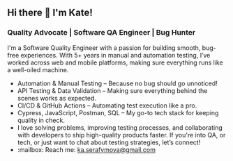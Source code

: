 
## Hi there 👋 I'm Kate!
<h3 class=“heading-element” dir=“auto”> Quality Advocate | Software QA Engineer | Bug Hunter </h3>
<p dir=“auto”>I'm a Software Quality Engineer with a passion for building smooth, bug-free experiences. With 5+ years in manual and automation testing, I’ve worked across web and mobile platforms, making sure everything runs like a well-oiled machine.</p>
<ul dir=“auto”>
<li>Automation & Manual Testing – Because no bug should go unnoticed!</li>
<li>API Testing & Data Validation – Making sure everything behind the scenes works as expected.</li>
<li>CI/CD & GitHub Actions – Automating test execution like a pro.</li>
<li>Cypress, JavaScript, Postman, SQL – My go-to tech stack for keeping quality in check.</li>
<li> I love solving problems, improving testing processes, and collaborating with developers to ship high-quality products faster. If you're into QA, or tech, or just want to chat about testing strategies, let’s connect!</li>
<li>:mailbox: Reach me: <a href=“mailto:ka.serafymova@gmail.com”>ka.serafymova@gmail.com</a></li>
</ul>
<!--
**Katie51/Katie51** is a ✨ _special_ ✨ repository because its `README.md` (this file) appears on your GitHub profile.



🔹 What I do best:

Automation & Manual Testing – Because no bug should go unnoticed!
API Testing & Data Validation – Making sure everything behind the scenes works as expected.
CI/CD & GitHub Actions – Automating test execution like a pro.
Cypress, JavaScript, Postman, SQL – My go-to tech stack for keeping quality in check.
💡 I love solving problems, improving testing processes, and collaborating with developers to ship high-quality products faster. If you're into QA, tech, or just want to chat about testing strategies, let’s connect! 🚀
-->

